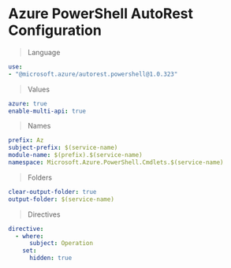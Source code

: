 # Azure PowerShell AutoRest Configuration

> Language
``` yaml
use:
- "@microsoft.azure/autorest.powershell@1.0.323"


```

> Values
``` yaml
azure: true
enable-multi-api: true
```

> Names
``` yaml
prefix: Az
subject-prefix: $(service-name)
module-name: $(prefix).$(service-name)
namespace: Microsoft.Azure.PowerShell.Cmdlets.$(service-name)
```

> Folders
``` yaml
clear-output-folder: true
output-folder: $(service-name)
```

> Directives
``` yaml
directive:
  - where:
      subject: Operation
    set:
      hidden: true
```

